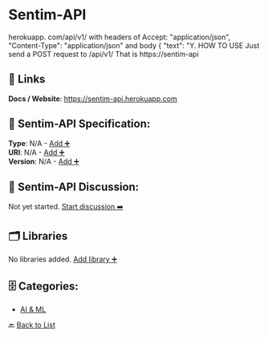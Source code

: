 # Sentim-API

herokuapp. com/api/v1/ with headers of Accept: "application/json", "Content-Type": "application/json" and body { "text": "Y. HOW TO USE Just send a POST request to /api/v1/ That is https://sentim-api

##  🔗 Links
**Docs / Website**: https://sentim-api.herokuapp.com

## 🧬 Sentim-API Specification:
**Type**: N/A - [Add ➕](https://github.com/apis-list/apis-list/edit/main/apis.yaml#17386)  
**URI**: N/A - [Add ➕](https://github.com/apis-list/apis-list/edit/main/apis.yaml#17386)  
**Version**: N/A - [Add ➕](https://github.com/apis-list/apis-list/edit/main/apis.yaml#17386)

## 💬 Sentim-API Discussion:
Not yet started. [Start discussion ➡️](https://github.com/apis-list/apis-list/discussions/new)

## 🗂️ Libraries

No libraries added. [Add library ➕](https://github.com/apis-list/apis-list/edit/main/apis.yaml#17386)    


## 🗄️ Categories:
- [AI & ML](https://github.com/apis-list/apis-list#ai--ml-)

🔙  [Back to List](https://github.com/apis-list/apis-list)
